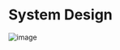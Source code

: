 # System Design
![image](https://github.com/hanzalahwaheed/mail-classifier/assets/101456741/5b48b32f-bf8c-4916-8a28-3e208f3b7311)
